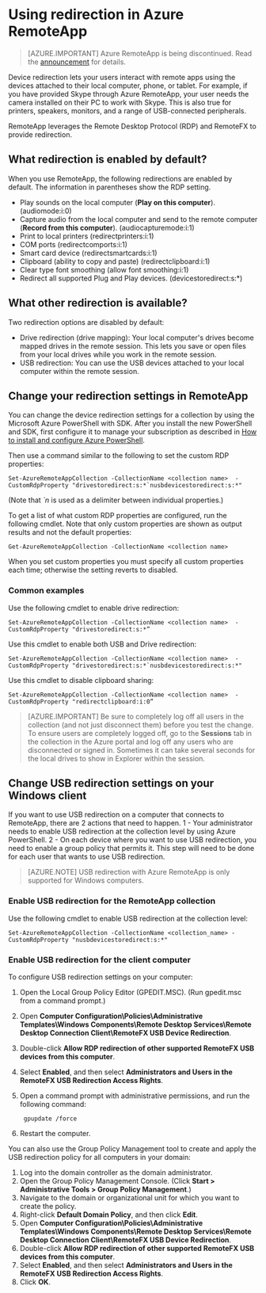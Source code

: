 <properties
    pageTitle="Using redirection in Azure RemoteApp | Microsoft Azure"
    description="Learn how to configure and use redirection in RemoteApp"
    services="remoteapp"
    documentationCenter=""
    authors="lizap"
    manager="mbaldwin" />

<tags
    ms.service="remoteapp"
    ms.workload="compute"
    ms.tgt_pltfrm="na"
    ms.devlang="na"
    ms.topic="article"
    ms.date="08/15/2016"
    ms.author="elizapo" />

# Using redirection in Azure RemoteApp

> [AZURE.IMPORTANT]
> Azure RemoteApp is being discontinued. Read the [announcement](https://go.microsoft.com/fwlink/?linkid=821148) for details.

Device redirection lets your users interact with remote apps using the devices attached to their local computer, phone, or tablet. For example, if you have provided Skype through Azure RemoteApp, your user needs the camera installed on their PC to work with Skype. This is also true for printers, speakers, monitors, and a range of USB-connected peripherals.

RemoteApp leverages the Remote Desktop Protocol (RDP) and RemoteFX to provide redirection.

## What redirection is enabled by default?
When you use RemoteApp, the following redirections are enabled by default. The information in parentheses show the RDP setting.

- Play sounds on the local computer (**Play on this computer**). (audiomode:i:0)
- Capture audio from the local computer and send to the remote computer (**Record from this computer**). (audiocapturemode:i:1)
- Print to local printers (redirectprinters:i:1)
- COM ports (redirectcomports:i:1)
- Smart card device (redirectsmartcards:i:1)
- Clipboard (ability to copy and paste) (redirectclipboard:i:1)
- Clear type font smoothing (allow font smoothing:i:1)
- Redirect all supported Plug and Play devices. (devicestoredirect:s:*)

## What other redirection is available?
Two redirection options are disabled by default:

- Drive redirection (drive mapping): Your local computer's drives become mapped drives in the remote session. This lets you save or open files from your local drives while you work in the remote session.
- USB redirection: You can use the USB devices attached to your local computer within the remote session.

## Change your redirection settings in RemoteApp
You can change the device redirection settings for a collection by using the Microsoft Azure PowerShell with SDK. After you install the new PowerShell and SDK, first configure it to manage your subscription as described in [How to install and configure Azure PowerShell]().

Then use a command similar to the following to set the custom RDP properties:

	Set-AzureRemoteAppCollection -CollectionName <collection name>  -CustomRdpProperty "drivestoredirect:s:*`nusbdevicestoredirect:s:*"

(Note that *`n* is used as a delimiter between individual properties.)

To get a list of what custom RDP properties are configured, run the following cmdlet. Note that only custom properties are shown as output results and not the default properties:  

    Get-AzureRemoteAppCollection -CollectionName <collection name>

When you set custom properties you must specify all custom properties each time; otherwise the setting reverts to disabled.   

### Common examples
Use the following cmdlet to enable drive redirection:  

	Set-AzureRemoteAppCollection -CollectionName <collection name>  -CustomRdpProperty "drivestoredirect:s:*”

Use this cmdlet to enable both USB and Drive redirection:

	Set-AzureRemoteAppCollection -CollectionName <collection name>  -CustomRdpProperty "drivestoredirect:s:*`nusbdevicestoredirect:s:*"

Use this cmdlet to disable clipboard sharing:  

	Set-AzureRemoteAppCollection -CollectionName <collection name>  -CustomRdpProperty "redirectclipboard:i:0”

> [AZURE.IMPORTANT] Be sure to completely log off all users in the collection (and not just disconnect them) before you test the change. To ensure users are completely logged off, go to the **Sessions** tab in the collection in the Azure portal and log off any users who are disconnected or signed in. Sometimes it can take several seconds for the local drives to show in Explorer within the session.

## Change USB redirection settings on your Windows client

If you want to use USB redirection on a computer that connects to RemoteApp, there are 2 actions that need to happen. 1 - Your administrator needs to enable USB redirection at the collection level by using Azure PowerShell. 2 - On each device where you want to use USB redirection, you need to enable a group policy that permits it. This step will need to be done for each user that wants to use USB redirection.

> [AZURE.NOTE] USB redirection with Azure RemoteApp is only supported for Windows computers.

### Enable USB redirection for the RemoteApp collection
Use the following cmdlet to enable USB redirection at the collection level:

    Set-AzureRemoteAppCollection -CollectionName <collection_name> -CustomRdpProperty "nusbdevicestoredirect:s:*"

### Enable USB redirection for the client computer

To configure USB redirection settings on your computer:

1. Open the Local Group Policy Editor (GPEDIT.MSC). (Run gpedit.msc from a command prompt.)
2. Open **Computer Configuration\Policies\Administrative Templates\Windows Components\Remote Desktop Services\Remote Desktop Connection Client\RemoteFX USB Device Redirection**.
3. Double-click **Allow RDP redirection of other supported RemoteFX USB devices from this computer**.
4. Select **Enabled**, and then select **Administrators and Users in the RemoteFX USB Redirection Access Rights**.
5. Open a command prompt with administrative permissions, and run the following command:

		gpupdate /force
6. Restart the computer.

You can also use the Group Policy Management tool to create and apply the USB redirection policy for all computers in your domain:

1. Log into the domain controller as the domain administrator.
2. Open the Group Policy Management Console. (Click **Start > Administrative Tools > Group Policy Management**.)
3. Navigate to the domain or organizational unit for which you want to create the policy.
4. Right-click **Default Domain Policy**, and then click **Edit**.
5. Open **Computer Configuration\Policies\Administrative Templates\Windows Components\Remote Desktop Services\Remote Desktop Connection Client\RemoteFX USB Device Redirection**.
6. Double-click **Allow RDP redirection of other supported RemoteFX USB devices from this computer**.
7. Select **Enabled**, and then select **Administrators and Users in the RemoteFX USB Redirection Access Rights**.
8. Click **OK**.  
